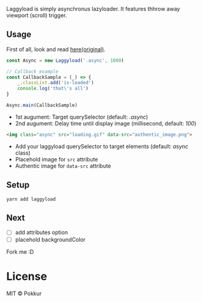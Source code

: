 Laggyload is simply asynchronus lazyloader.
It features thhrow away viewport (scroll) trigger.

## Usage

First of all, look and read [here(original)](https://github.com/tuupola/jquery_lazyload).

```javascript
const Async = new Laggyload('.async', 1000)

// Callback example
const CallbackSample = (_) => {
    _.classList.add('is-loaded')
    console.log('that\'s all')
}

Async.main(CallbackSample)
```

- 1st augument: Target querySelector (default: _.async_)
- 2nd augument: Delay time until display image (millisecond, default: _100_)

```html
<img class="async" src="loading.gif" data-src="authentic_image.png">
```

- Add your laggyload querySelector to target elements (default: _async_ class)
- Placehold image for `src` attribute
- Authentic image for `data-src` attribute

## Setup

```
yarn add laggyload
```

## Next

- [ ] add attributes option
- [ ] placehold backgroundColor

Fork me :D

# License

MIT © Pokkur
